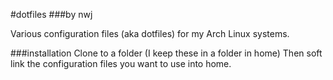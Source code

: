 #dotfiles
###by nwj

Various configuration files (aka dotfiles) for my Arch Linux systems.

###installation
Clone to a folder (I keep these in a folder in home)
Then soft link the configuration files you want to use into home.
